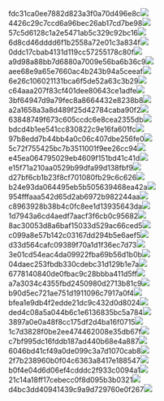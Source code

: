 fdc31ca0ee7882d823a3f0a70d496e8c<img  src="https://img.alicdn.com/bao/uploaded/i3/2639837995/TB2me9npIj_B1NjSZFHXXaDWpXa_!!2639837995.jpg_160x160.jpg">
4426c29c7ccd6a96bec26ab17cd7be98<img  src="https://img.alicdn.com/bao/uploaded/i4/2639837995/O1CN0128vl03pVszyGMqJ_!!2639837995.jpg_160x160.jpg">
57c5d6128c1a2e5471ab5c329c92bc16<img  src="https://img.alicdn.com/bao/uploaded/i3/2639837995/O1CN0128vl0EHQKbxN3lK_!!2639837995.jpg_160x160.jpg">
6d8cd46dddd6f1b2558a72e01c3a834f<img  src="https://img.alicdn.com/bao/uploaded/i2/2639837995/O1CN0128vl0Ih2dy6u3Fm_!!2639837995.jpg_160x160.jpg">
0ddc17cbab4131d119cc57255178c80f<img  src="https://img.alicdn.com/bao/uploaded/i1/2639837995/O1CN0128vl0KHRyAexEmp_!!2639837995.jpg_160x160.jpg">
a9d98a88bb7d6880a7009e56ba6b36c9<img  src="https://img.alicdn.com/bao/uploaded/i2/2639837995/TB2mEA3prZnBKNjSZFGXXbt3FXa_!!2639837995.jpg_160x160.jpg">
aee68e9a65e7660ac4b243b94a5ceeaf<img  src="https://img.alicdn.com/bao/uploaded/i3/2639837995/TB2Z4ECncj_B1NjSZFHXXaDWpXa_!!2639837995.jpg_160x160.jpg">
6e26c106021131bca6f5de52a63c3b29<img  src="https://img.alicdn.com/bao/uploaded/i3/2639837995/O1CN0128vl01xAQZlViQ5_!!2639837995.jpg_160x160.jpg">
c64aaa207f83cf401dee80643ce1adfe<img  src="https://img.alicdn.com/bao/uploaded/i4/2639837995/TB2HepBJh1YBuNjy1zcXXbNcXXa_!!2639837995.jpg_160x160.jpg">
3bf64947d9a79fec8a8664432e8238b8<img  src="https://img.alicdn.com/bao/uploaded/i4/2639837995/O1CN0128vl0crlIuBjuDl_!!2639837995.jpg_160x160.jpg">
a2a1658a3a8d489f25d42784caba90f2<img  src="https://img.alicdn.com/bao/uploaded/i4/2639837995/O1CN0128vl0FocLMl3t6j_!!2639837995.jpg_160x160.jpg">
63848749f673c605ccdc6e8cea2355db<img  src="https://img.alicdn.com/bao/uploaded/i1/2639837995/O1CN0128vl0Y8l0ANbkeI_!!2639837995.jpg_160x160.jpg">
bdcd4b1ee541cc830822c9e16fa601fc<img  src="https://img.alicdn.com/imgextra/i3/2639837995/O1CN0128vl0gPHQWm9bCy_!!2639837995.jpg">
97b8edd7b44bb4a0c06c407dbe256fe0<img  src="https://img.alicdn.com/imgextra/i1/2639837995/O1CN0128vl0eqr5GeJBG3_!!2639837995.jpg">
5c72f755425bc7b3511001f9ee26cc94<img  src="https://img.alicdn.com/imgextra/i2/2639837995/O1CN0128vl0gPHQWPb0Bi_!!2639837995.jpg">
e45ea064795029eb4609f151bd41c41d<img  src="https://img.alicdn.com/imgextra/i1/2639837995/O1CN0128vl0flas0TCvEP_!!2639837995.jpg">
e15f71a210aa0529b99dfa99d138fbf9<img  src="https://img.alicdn.com/imgextra/i3/2639837995/O1CN0128vl0eqqsn9v2Bv_!!2639837995.jpg">
d27bf6cb1b23f8cf701080fb29c6c626<img  src="https://img.alicdn.com/imgextra/i4/2639837995/O1CN0128vl0eqpbu8tRtO_!!2639837995.jpg">
b24e93da064495eb5b505639468ea42a<img  src="https://img.alicdn.com/imgextra/i3/2639837995/O1CN0128vl0gZTRYoVEUw_!!2639837995.jpg">
954fffaaa542d65d2ab6972b982244aa<img  src="https://img.alicdn.com/imgextra/i1/2639837995/O1CN0128vl0flas0XIc2R_!!2639837995.jpg">
c8963928b38b4c0fc8ee1d13935643da<img  src="https://img.alicdn.com/imgextra/i1/2639837995/O1CN0128vl0gHldvoR18Q_!!2639837995.jpg">
1d7943a6cd4aedf7aacf3f6cb0c95682<img  src="https://img.alicdn.com/imgextra/i3/2639837995/O1CN0128vl0gdFRP1IrnT_!!2639837995.jpg">
8ac30053d8a6baf15033d529ac66ced5<img  src="https://img.alicdn.com/imgextra/i3/2639837995/O1CN0128vl0gZUaBquAJt_!!2639837995.jpg">
c099a8e57b142c03167dd294b5e6aef5<img  src="https://img.alicdn.com/imgextra/i1/2639837995/O1CN0128vl0fI1xlVtOcV_!!2639837995.jpg">
d33d564cafc09389f70a1d1f36ec7d73<img  src="https://img.alicdn.com/imgextra/i2/2639837995/O1CN0128vl0flZKRrHxr9_!!2639837995.jpg">
3e01cd54eac4da09922fba69b56d1b0b<img  src="https://img.alicdn.com/imgextra/i4/2639837995/O1CN0128vl0a8uNSkkGIs_!!2639837995.jpg">
04daec253fbdb330cdebc31d129b1e7a<img  src="https://img.alicdn.com/imgextra/i1/2639837995/O1CN0128vl0guz3X8Bb0u_!!2639837995.jpg">
6778140840de0fbac9c28bbba411d5ff<img  src="https://img.alicdn.com/imgextra/i1/2639837995/O1CN0128vl0g4tDF3yD6N_!!2639837995.jpg">
a7a3034c4355fbd2450980d2713b81c9<img  src="https://img.alicdn.com/imgextra/i1/2639837995/O1CN0128vl0h9WcJhEYID_!!2639837995.jpg">
b90d5ec721ae751d1911096c7917a0f4<img  src="https://img.alicdn.com/imgextra/i4/2639837995/O1CN0128vl0h9WDNIzJLY_!!2639837995.jpg">
bfea1e9db4f2edde21dc9c432d0d8024<img  src="https://img.alicdn.com/imgextra/i4/2639837995/O1CN0128vl0guxRptRIpp_!!2639837995.jpg">
ded4c08a5a044b6c1e6136835bc5a784<img  src="https://img.alicdn.com/imgextra/i1/2639837995/O1CN0128vl0guxW0cAaVs_!!2639837995.jpg">
3897a0e0a48f8cc175df2d4ba16f0715<img  src="https://img.alicdn.com/imgextra/i4/2639837995/O1CN0128vl0hYUTMxqRfB_!!2639837995.jpg">
1c7d3828f0be2ee474462008e35db67f<img  src="https://img.alicdn.com/imgextra/i1/2639837995/O1CN0128vl0gHkVKrRFj7_!!2639837995.jpg">
c7bf995dc16fddb187ad440b68e4a887<img  src="https://img.alicdn.com/imgextra/i3/2639837995/O1CN0128vl0eqrDaxEvkp_!!2639837995.jpg">
6046bd41cf49a0de099c3a7d1070cab8<img  src="https://img.alicdn.com/imgextra/i2/2639837995/O1CN0128vl0hwPPa7AQvD_!!2639837995.jpg">
2f7b238960b0f04c6363a8417e188547<img  src="https://img.alicdn.com/imgextra/i3/2639837995/O1CN0128vl0guA2PzmSP6_!!2639837995.jpg">
b0f4e04d6d06ef4cdddc2f933c0094a1<img  src="https://img.alicdn.com/imgextra/i3/2639837995/O1CN0128vl0hkcNalFjAm_!!2639837995.jpg">
21c14a18ff17cebecc0f8d095b3b0321<img  src="https://img.alicdn.com/imgextra/i3/2639837995/O1CN0128vl0h9WLgdhIYQ_!!2639837995.jpg">
d4bc3dd40941439c9a9d729760e0f267<img  src="https://img.alicdn.com/imgextra/i3/2639837995/O1CN0128vl0fI32DpArR5_!!2639837995.jpg">
